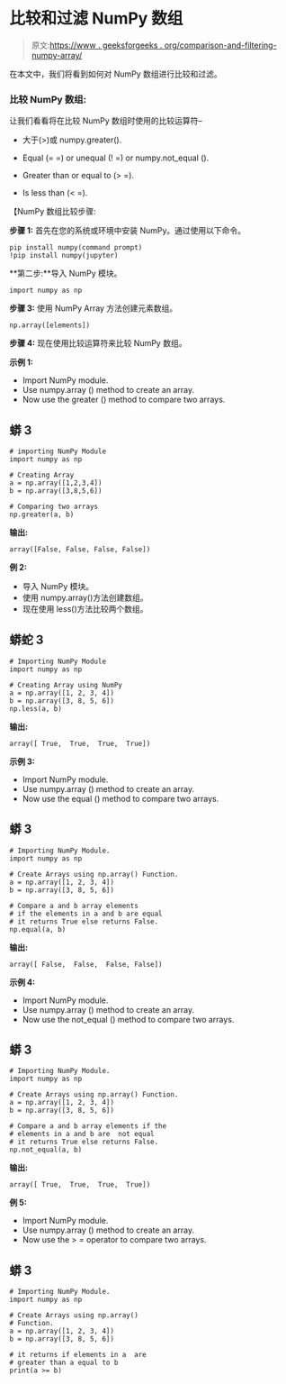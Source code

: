 # 比较和过滤 NumPy 数组

> 原文:[https://www . geeksforgeeks . org/comparison-and-filtering-numpy-array/](https://www.geeksforgeeks.org/comparing-and-filtering-numpy-array/)

在本文中，我们将看到如何对 NumPy 数组进行比较和过滤。

### **比较 NumPy 数组:**

让我们看看将在比较 NumPy 数组时使用的比较运算符–

*   大于(>)或 numpy.greater().

*   Equal (= =) or unequal (! =) or numpy.not_equal ().
*   Greater than or equal to (> =).
*   Is less than (< =).

【NumPy 数组比较步骤:

**步骤 1:** 首先在您的系统或环境中安装 NumPy。通过使用以下命令。

```
pip install numpy(command prompt)
!pip install numpy(jupyter)
```

**第二步:**导入 NumPy 模块。

```
import numpy as np
```

**步骤 3:** 使用 NumPy Array 方法创建元素数组。

```
np.array([elements])
```

**步骤 4:** 现在使用比较运算符来比较 NumPy 数组。

**示例 1:**

*   Import NumPy module.
*   Use numpy.array () method to create an array.
*   Now use the greater () method to compare two arrays.

## 蟒 3

```
# importing NumPy Module
import numpy as np 

# Creating Array
a = np.array([1,2,3,4]) 
b = np.array([3,8,5,6])

# Comparing two arrays
np.greater(a, b)
```

**输出:**

```
array([False, False, False, False])
```

**例 2:**

*   导入 NumPy 模块。
*   使用 numpy.array()方法创建数组。
*   现在使用 less()方法比较两个数组。

## 蟒蛇 3

```
# Importing NumPy Module
import numpy as np

# Creating Array using NumPy
a = np.array([1, 2, 3, 4])
b = np.array([3, 8, 5, 6])
np.less(a, b)
```

**输出:**

```
array([ True,  True,  True,  True])
```

**示例 3:**

*   Import NumPy module.
*   Use numpy.array () method to create an array.
*   Now use the equal () method to compare two arrays.

## 蟒 3

```
# Importing NumPy Module.
import numpy as np

# Create Arrays using np.array() Function.
a = np.array([1, 2, 3, 4])
b = np.array([3, 8, 5, 6])

# Compare a and b array elements
# if the elements in a and b are equal
# it returns True else returns False.
np.equal(a, b)
```

**输出:**

```
array([ False,  False,  False, False])
```

**示例 4:**

*   Import NumPy module.
*   Use numpy.array () method to create an array.
*   Now use the not_equal () method to compare two arrays.

## 蟒 3

```
# Importing NumPy Module.
import numpy as np

# Create Arrays using np.array() Function.
a = np.array([1, 2, 3, 4])
b = np.array([3, 8, 5, 6])

# Compare a and b array elements if the
# elements in a and b are  not equal
# it returns True else returns False.
np.not_equal(a, b)
```

**输出:**

```
array([ True,  True,  True,  True])
```

**例 5:**

*   Import NumPy module.
*   Use numpy.array () method to create an array.
*   Now use the > = operator to compare two arrays.

## 蟒 3

```
# Importing NumPy Module.
import numpy as np

# Create Arrays using np.array()
# Function.
a = np.array([1, 2, 3, 4])
b = np.array([3, 8, 5, 6])

# it returns if elements in a  are
# greater than a equal to b
print(a >= b)
```